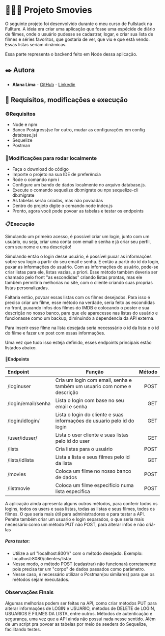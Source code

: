 <h1> 👨🏻‍💻 Projeto Smovies </h1>

O seguinte projeto foi desenvolvido durante o meu curso de Fullstack na Fullture. A ideia era criar uma aplicação que fosse uma espécide de diário de filmes, onde o usuário pudesse se cadastrar, logar, e criar sua  lista de filmes e séries favoritos, que gostaria de ver, que viu e que está vendo. Essas listas seriam dinâmicas.

Essa parte representa o backend feito em Node dessa aplicação.



## ✒️ Autora

* **Alana Lima** - [GitHub](https://github.com/AlanaLima) - [Linkedin](https://www.linkedin.com/in/alana-vieira-bb9006158/ )


## 🚀 Requisitos, modificações e execução
### ⚙️Requisitos
* Node e npm
* Banco Postgress(se for outro, mudar as configurações em config database.js)
* Sequelize
* Postman

### 🔧Modificações para rodar localmente
- Faça o download do código
- Importe o projeto na sua IDE de preferência
- Rode o comando npm i
- Configure um bando de dados localmente no arquivo database.js.
- Execute o comando sequelize db:migrate ou npx sequelize-cli db:migrate
- As tabelas serão criadas, mas não povoadas
- Dentro do projeto digite o comando node index.js
- Pronto, agora você pode povoar as tabelas e testar os endpoints

### 📋Execução

<p> Simulando um primeiro acesso, é possível criar um login, junto com um usuário, ou seja, criar uma conta com email e senha e já criar seu perfil, com seu nome e uma descrição!</p>
<p> Simulando então o login desse usuário, é possível puxar as informações sobre seu login a partir do seu email e senha.
E então a partir do id do login, puxar as informações do usuário. Com as informações do usuário, pode-se criar listas para ele, listas vazias, a priori. Esse método também deveria ser chamado pelo front "as escondidas" criando listas prontas, mas ele também permitiria melhorias no site, com o cliente criando suas proprias listas personalizadas.</p>
<p>Faltaria então, povoar essas listas com os filmes desejados. Para isso é preciso criar um filme, esse método na verdade, seria feito as escondidas no front, puxando infos dos filmes do IMDB e colocando o poster e sua descrição no nosso banco, para que ele aparecesse nas listas do usuário e funcionasse como um backup, diminuindo a dependencia da API externa.</p>
<p> Para inserir esse filme na lista desejada seria necesssário o id da lista e o id do filme e fazer um post com essas informações.</p>

<p> Uma vez que tudo isso esteja definido, esses endpoints principais estão listados abaixo.</p>

#### 📌Endpoints

Endpoint         |        Função       |Método        |
:----------------|---------------------|--------------:
/loginuser | Cria um login com email, senha e também um usuario com nome e descrição |POST| 
/login/email/senha | Lista o login com base no seu email e senha |GET| 
/login/idlogin/| Lista o login do cliente e suas informações de usuario pelo id do login|GET| 
/user/iduser/| Lista o user cliente e suas listas pelo id do user|GET|
/lists | Cria listas para o usuário |POST| 
/lists/idlista |Lista a lista e seus filmes pelo id da lista|GET| 
/movies| Coloca um filme no nosso banco de dados |POST| 
/listmovie| Coloca um filme especificio numa lista especifica|POST| 

<p> A aplicação ainda apresenta alguns outros métodos, para conferir todos os logins, todos os users e suas listas, todas as listas e seus filmes, todos os filmes. O que seria mais útil para administradores e para testar a API. Pemite também criar um usuario e login separados, o que seria mais necessário como um método PUT não POST, para alterar infos e não criá-las </p>

##### Para testar:
- Utilize a url "localhost:8001/" com o método desejado.
Exemplo: localhost:8080/clientes/listar
- Nesse modo, o método POST (cadastrar) não funcionará corretamente pois precisa ter um "corpo" de dados passados como parâmetro.
- Nesse caso, é necessário utilizar o Postman(ou similares) para que os métodos sejam executados.

### Observações Finais
Algumas melhorias podem ser feitas na API, como criar métodos PUT para alterar informações de LOGIN e USUARIO, métodos de DELETE de LOGIN, USUARIOS E FILMES DA LISTA, entre outros.
Métodos de autenticação e segurança, uma vez que a API ainda não possui nada nesse sentido.
Além de um script pra povoar as tabelas por meio de seeders do Sequelize, facilitando testes.
